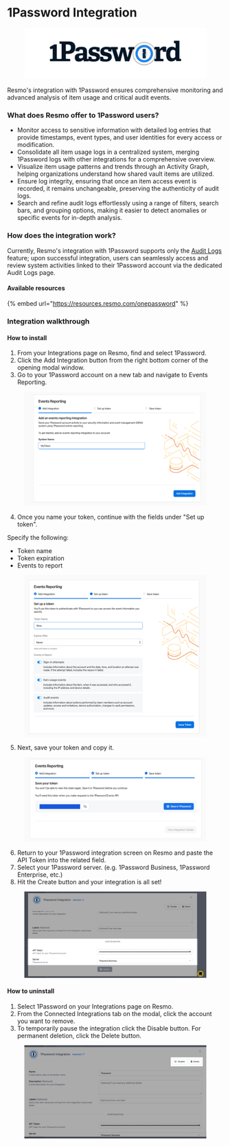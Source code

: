 # 1Password Integration



<figure><img src="../.gitbook/assets/1password-logo.png" alt=""><figcaption></figcaption></figure>

Resmo's integration with 1Password ensures comprehensive monitoring and advanced analysis of item usage and critical audit events.

### What does Resmo offer to 1Password users?

* Monitor access to sensitive information with detailed log entries that provide timestamps, event types, and user identities for every access or modification.
* Consolidate all item usage logs in a centralized system, merging 1Password logs with other integrations for a comprehensive overview.
* Visualize item usage patterns and trends through an Activity Graph, helping organizations understand how shared vault items are utilized.
* Ensure log integrity, ensuring that once an item access event is recorded, it remains unchangeable, preserving the authenticity of audit logs.
* Search and refine audit logs effortlessly using a range of filters, search bars, and grouping options, making it easier to detect anomalies or specific events for in-depth analysis.

### How does the integration work?

Currently, Resmo's integration with 1Password supports only the [Audit Logs](broken-reference) feature; upon successful integration, users can seamlessly access and review system activities linked to their 1Password account via the dedicated Audit Logs page.

#### Available resources

{% embed url="https://resources.resmo.com/onepassword" %}

### Integration walkthrough

#### How to install

1. From your Integrations page on Resmo, find and select 1Password.
2. Click the Add Integration button from the right bottom corner of the opening modal window.
3. Go to your 1Password account on a new tab and navigate to Events Reporting.

<figure><img src="../.gitbook/assets/events-reporting.png" alt=""><figcaption></figcaption></figure>

4. Once you name your token, continue with the fields under "Set up token".&#x20;

Specify the following:

* Token name
* Token expiration
* Events to report

<figure><img src="../.gitbook/assets/setup-token.png" alt=""><figcaption></figcaption></figure>

5. Next, save your token and copy it.

<figure><img src="../.gitbook/assets/save-in-1password.png" alt=""><figcaption></figcaption></figure>

6. Return to your 1Password integration screen on Resmo and paste the API Token into the related field.
7. Select your 1Password server. (e.g. 1Password Business, 1Password Enterprise, etc.)
8. Hit the Create button and your integration is all set!

<figure><img src="../.gitbook/assets/api-token-server.png" alt=""><figcaption></figcaption></figure>

#### How to uninstall

1. Select 1Password on your Integrations page on Resmo.
2. From the Connected Integrations tab on the modal, click the account you want to remove.
3. To temporarily pause the integration click the Disable button. For permanent deletion, click the Delete button.

<figure><img src="../.gitbook/assets/delete-disable.png" alt=""><figcaption></figcaption></figure>
